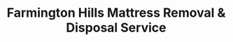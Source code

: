 ---
layout: location.njk
title: Farmington Hills Mattress Removal & Disposal Service
description: Professional mattress removal in Farmington Hills, Michigan. Next-day pickup  Licensed service for metro Detroit's affluent suburban communities with Heritage Park and Brady Bunch era homes expertise.
permalink: /mattress-removal/michigan/detroit/farmington-hills/
city: Farmington Hills
state: Michigan
stateSlug: michigan
parentMetro: Detroit
tier: 3
coordinates: 
  lat: 42.4989
  lng: -83.3677
pricing:
  startingPrice: 125
  single: 125
  queen: 155
  king: 180
  boxSpring: 30
pageContent:
  heroDescription: "Professional mattress removal service in Farmington Hills, Michigan - metro Detroit's affluent suburban community ranked among America's most prosperous. Next-day pickup serves Brady Bunch era homes, Heritage Park neighborhoods, and Rolling Oaks subdivisions across 22 miles northwest of Detroit."
  aboutService: "Farmington Hills mattress removal starts at $125, serving metro Detroit's second-largest Oakland County city of 81,694 residents across 33.6 square miles. We've recycled over 1 million mattresses nationwide, supporting this established suburban community's commitment to convenience and environmental responsibility. Our service eliminates Priority Waste coordination while providing immediate pickup for busy families throughout this well-planned community. Farmington Hills' unique mix of ranch homes, colonial architecture, and contemporary subdivisions requires expertise in everything from Heritage Park neighborhood logistics to large apartment complex coordination."
  serviceAreasIntro: "Comprehensive mattress pickup throughout Farmington Hills' prestigious neighborhoods - from Rolling Oaks to Briarwood Village:"
  regulationsCompliance: "Farmington Hills operates under Oakland County waste management guidelines with Priority Waste providing municipal collection services. While residents can schedule bulk pickup through the Division of Public Works (248-871-2850), our private service offers immediate scheduling and comprehensive handling of all disposal requirements, ensuring full compliance with county recycling standards."
  environmentalImpact: "Every Farmington Hills mattress supports the community's environmental stewardship through our proven recycling network. This established suburb values sustainability alongside convenience - our systematic material recovery transforms discarded mattresses into reusable components just like the city transforms historical preservation with modern innovation. Steel springs become manufacturing materials, foam converts to industrial products, and wood transforms into landscaping materials for the city's 600+ acres of public parks, achieving 75% recovery rates that align with Farmington Hills' commitment to responsible suburban living."
  howItWorksScheduling: "Flexible scheduling designed for Farmington Hills' busy community needs - from residents commuting to Detroit to families enjoying Heritage Park activities. We accommodate weekend family time and the convenience expectations of this established suburban community across 33.6 square miles."
  howItWorksService: "Our licensed teams navigate Farmington Hills' diverse housing stock - from Brady Bunch era ranch homes in Rolling Oaks to contemporary colonials in Green Hill Commons, established condominiums in Briarwood Village to large apartment complexes throughout the city. We understand suburban subdivision logistics, complex elevator access, and coordination requirements in both family neighborhoods and multi-unit buildings throughout this well-planned suburban community."
  howItWorksDisposal: "Your Farmington Hills mattress enters our nationwide environmental program that has processed over 1 million mattresses. Components receive certified processing through specialized facilities where materials support Michigan's manufacturing economy - steel returns to industrial production, foam becomes commercial cushioning, and textiles join sustainable manufacturing streams, creating a circular economy that honors metro Detroit's industrial heritage while serving the suburban lifestyle that defines this prosperous Oakland County community."
  sidebarStats:
    mattressesRemoved: "2,341"
neighborhoods: [
  {
    "name": "Rolling Oaks Area",
    "zipCodes": [
      "48334"
    ]
  },
  {
    "name": "Heritage Hills",
    "zipCodes": [
      "48331"
    ]
  },
  {
    "name": "Green Hill Commons",
    "zipCodes": [
      "48334"
    ]
  },
  {
    "name": "Kingspointe",
    "zipCodes": [
      "48331"
    ]
  },
  {
    "name": "Briar Hill",
    "zipCodes": [
      "48334"
    ]
  },
  {
    "name": "Wedgwood Commons",
    "zipCodes": [
      "48334"
    ]
  },
  {
    "name": "Three Oaks",
    "zipCodes": [
      "48331"
    ]
  },
  {
    "name": "Normandy Hills",
    "zipCodes": [
      "48334"
    ]
  },
  {
    "name": "Briarwood Village",
    "zipCodes": [
      "48331"
    ]
  },
  {
    "name": "Barrington Green",
    "zipCodes": [
      "48334"
    ]
  },
  {
    "name": "Brookside Park",
    "zipCodes": [
      "48331"
    ]
  }
]
zipCodes: [
  "48331",
  "48334",
  "48335",
  "48336"
]
recyclingPartners: [
  "Priority Waste Oakland County",
  "Division of Public Works Farmington Hills", 
  "Certified Mattress Recycling Network",
  "RRRASOC Environmental Services"
]
nearbyCities: [
  {
    "name": "Detroit",
    "slug": "detroit",
    "distance": 25,
    "isSuburb": false
  },
  {
    "name": "Novi",
    "slug": "novi",
    "distance": 8,
    "isSuburb": true
  },
  {
    "name": "Livonia",
    "slug": "livonia",
    "distance": 12,
    "isSuburb": true
  },
  {
    "name": "Dearborn",
    "slug": "dearborn",
    "distance": 18,
    "isSuburb": true
  },
  {
    "name": "Dearborn Heights",
    "slug": "dearborn-heights",
    "distance": 15,
    "isSuburb": true
  }
]
reviews:
  count: 143
  featured: [
  {
    "text": "Perfect service for our Heritage Park neighborhood home! We were renovating our 1980s ranch and had two old mattresses that needed to go. The team was incredibly professional and worked around our busy schedules - my husband travels for work and I have back-to-back client meetings all week. They showed up exactly when promised, handled everything quickly and cleanly, and you could tell they understand the quality standards that Farmington Hills residents expect. Worth every dollar for the convenience.",
    "author": "Jennifer M.",
    "neighborhood": "Heritage Hills"
  },
  {
    "text": "Quick pickup from our condo complex. Booked online Sunday, gone Tuesday morning. Easy process.",
    "author": "Michael R.",
    "neighborhood": "Briarwood Village"  
  },
  {
    "text": "So we just moved to Farmington Hills from Chicago for my husband's job at Ford, and honestly the whole suburban Detroit thing is pretty new to us. Had no idea how waste pickup worked here, plus we had this giant king mattress from our old place that wasn't going to fit in our new bedroom layout. Found these guys online and they made everything super simple - just booked it, they showed up when they said they would, and handled the whole thing professionally. Really appreciate that they know the area well and understand that people here value quality service. Made settling into our new Rolling Oaks neighborhood that much easier!",
    "author": "Sarah Kim",
    "neighborhood": "Rolling Oaks Area"
  }
]
faqs: [
  {
    "question": "How much does mattress removal cost in Farmington Hills?",
    "answer": "Mattress removal in Farmington Hills starts at $125 for a single mattress. Two-piece sets (mattress + box spring) cost $155, and three-piece sets are $180. All pricing includes pickup, transportation, and eco-friendly recycling through our certified environmental program that serves metro Detroit's suburban communities."
  },
  {
    "question": "How does your service work with Farmington Hills waste management?",
    "answer": "Farmington Hills partners with Priority Waste for bulk item pickup including mattresses without advance scheduling requirements. While the Division of Public Works handles municipal coordination, our service eliminates scheduling complexity by providing immediate booking that fits the busy lifestyles of this professional community."
  },
  {
    "question": "Can you handle pickup from Farmington Hills' diverse housing types?",
    "answer": "Absolutely! We specialize in Farmington Hills' varied housing stock from Brady Bunch era ranch homes in Rolling Oaks to contemporary colonials in Green Hill Commons, established condominiums in Briarwood Village to large apartment complexes. Our team navigates suburban subdivision logistics and multi-unit building coordination throughout this well-planned Oakland County community."
  },
  {
    "question": "What areas of Farmington Hills do you serve?",
    "answer": "We serve all of Farmington Hills including Heritage Hills, Rolling Oaks Area, Green Hill Commons, Kingspointe, Briarwood Village, and every neighborhood throughout this 33.6 square mile suburban community. Our comprehensive coverage spans all ZIP codes from established subdivisions to modern apartment complexes across metro Detroit's second-largest Oakland County city."
  },
  {
    "question": "Do you work around professional and family schedules?",
    "answer": "Yes! We understand Farmington Hills' busy professional community with many residents commuting to Detroit or local employment centers. We offer flexible scheduling including evenings and weekends to accommodate busy professionals, family activities at Heritage Park, and the convenience expectations of this suburban community."
  },
  {
    "question": "Can you navigate Farmington Hills' suburban subdivision layouts?",
    "answer": "Definitely! From Heritage Hills' family neighborhoods to Barrington Green's established homes, Normandy Hills' residential streets to modern complexes, we understand suburban Michigan logistics. We handle everything from subdivision access to complex coordination with professional efficiency that matches this community's high standards."
  },
  {
    "question": "How does Farmington Hills mattress recycling support sustainability?",
    "answer": "Your mattress joins our certified recycling network that processes components back into Michigan's economy. Steel springs return to manufacturing, foam becomes industrial products, and wood transforms into materials for the area's extensive park systems. This supports Farmington Hills' environmental values while serving the convenience needs of this environmentally conscious suburban community."
  },
  {
    "question": "Are you licensed to operate in Farmington Hills and Oakland County?",
    "answer": "Yes, we are fully licensed and insured to operate throughout Oakland County including Farmington Hills, complying with all Michigan environmental regulations and municipal requirements. We maintain comprehensive liability coverage and work within Priority Waste service areas while providing reliable service that matches the quality standards expected by this prosperous metro Detroit suburb."
  }
]
schema: |
  {
    "@context": "https://schema.org",
    "@type": "LocalBusiness",
    "name": "A Bedder World Farmington Hills",
    "description": "Professional mattress removal service in Farmington Hills, Michigan. Licensed service for metro Detroit's affluent suburban communities with Heritage Park and Brady Bunch era homes expertise.",
    "url": "https://abedderworld.com/mattress-removal/michigan/detroit/farmington-hills/",
    "telephone": "720-263-6094",
    "address": {
      "@type": "PostalAddress",
      "addressLocality": "Farmington Hills",
      "addressRegion": "Michigan",
      "addressCountry": "US"
    },
    "geo": {
      "@type": "GeoCoordinates",
      "latitude": "42.4989",
      "longitude": "-83.3677"
    },
    "areaServed": {
      "@type": "City",
      "name": "Farmington Hills"
    },
    "priceRange": "$125-$180",
    "aggregateRating": {
      "@type": "AggregateRating",
      "ratingValue": "4.9",
      "reviewCount": "143"
    }
  }
---